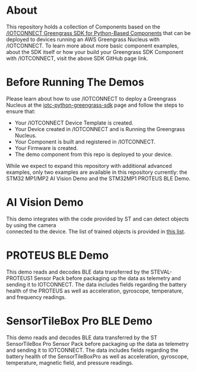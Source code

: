 # About

This repository holds a collection of Components based on the 
[/IOTCONNECT Greengrass SDK for Python-Based Components](https://github.com/avnet-iotconnect/iotc-python-greengrass-sdk)
that can be deployed to devices running an AWS Greengrass Nucleus with /IOTCONNECT. 
To learn more about more basic component examples, about the SDK itself 
or how your build your Greengrass SDK Component with /IOTCONNECT, visit the above SDK GitHub page link.

# Before Running The Demos

Please learn about how to use /IOTCONNECT to deploy a Greengrass Nucleus at the 
[iotc-python-greengrass-sdk](https://github.com/avnet-iotconnect/iotc-python-greengrass-sdk)
page and follow the steps to ensure that:
* Your /IOTCONNECT Device Template is created.
* Your Device created in /IOTCONNECT and is Running the Greengrass Nucleus.
* Your Component is built and registered in /IOTCONNECT.
* Your Firmware is created.
* The demo component from this repo is deployed to your device.

While we expect to expand this repository with additional advanced examples, only two examples are available in this 
repository currently: the STM32 MP1/MP2 AI Vision Demo and the STM32MP1 PROTEUS BLE Demo.

# AI Vision Demo

This demo integrates with the code provided by ST and can detect objects by using the camera   
connected to the device. The list of trained objects is provided in
[this list](https://github.com/avnet-iotconnect/iotc-python-lite-sdk-demos/blob/main/stm32mp157f-dk2/ai-vision/object-labels.txt).

# PROTEUS BLE Demo

This demo reads and decodes BLE data transferred by the STEVAL-PROTEUS1 Sensor Pack before packaging up the data as 
telemetry and sending it to IOTCONNECT. The data includes fields regarding the battery health of the PROTEUS as well 
as acceleration, gyroscope, temperature, and frequency readings.

# SensorTileBox Pro BLE Demo

This demo reads and decodes BLE data transferred by the ST SensorTileBox Pro Sensor Pack before packaging up the data 
as telemetry and sending it to IOTCONNECT. The data includes fields regarding the battery health of the SensorTileBoxPro 
as well as acceleration, gyroscope, temperature, magnetic field, and pressure readings.